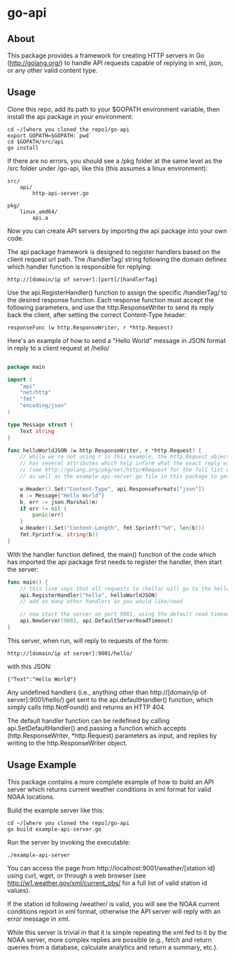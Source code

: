 go-api
======

About
-----

This package provides a framework for creating HTTP servers in Go (http://golang.org/) to handle API requests capable of replying in xml, json, or any other valid content type. 

Usage
-----

Clone this repo, add its path to your $GOPATH environment variable, then install the api package in your environment:

```
cd ~/[where you cloned the repo]/go-api
export GOPATH=$GOPATH:`pwd`
cd $GOPATH/src/api
go install
```

If there are no errors, you should see a /pkg folder at the same level as the /src folder under /go-api, like this (this assumes a linux environment):

```
src/
    api/
        http-api-server.go

pkg/
    linux_amd64/
        api.a
```

Now you can create API servers by importing the api package into your own code.

The api package framework is designed to register handlers based on the client request url path. The /handlerTag/ string following the domain defines which handler function is responsible for replying:

```
http://[domain/ip of server]:[port]/[handlerTag]
```

Use the api.RegisterHandler() function to assign the specific /handlerTag/ to the desired response function. Each response function must accept the following parameters, and use the http.ResponseWriter to send its reply back the client, after setting the correct Content-Type header:

```
responseFunc (w http.ResponseWriter, r *http.Request)
```

Here's an example of how to send a "Hello World" message in JSON format in reply to a client request at /hello/

```go

package main

import (
    "api"
    "net/http"
    "fmt"
    "encoding/json"
)

type Message struct {
    Text string
}

func helloWorldJSON (w http.ResponseWriter, r *http.Request) {
    // while we're not using r in this example, the http.Request object
    // has several attributes which help inform what the exact reply will be
    // (see http://golang.org/pkg/net/http/#Request for the full list of attributes,
    // as well as the example-api-server.go file in this package to get an idea of what's possible)

    w.Header().Set("Content-Type", api.ResponseFormats["json"])
    m := Message{"Hello World"}
    b, err := json.Marshal(m)
    if err != nil { 
        panic(err)
    }
    w.Header().Set("Content-Length", fmt.Sprintf("%d", len(b)))
    fmt.Fprintf(w, string(b))
}
```

With the handler function defined, the main() function of the code which has imported the api package first needs to register the handler, then start the server:

```go
func main() {
    // this line says that all requests to /hello/ will go to the helloWorldJSON(w http.ResponseWriter, r *http.Request) function:
    api.RegisterHandler("hello", helloWorldJSON) 
    // add as many other handlers as you would like/need

    // now start the server on port 9001, using the default read timeout
    api.NewServer(9001, api.DefaultServerReadTimeout)
}
```

This server, when run, will reply to requests of the form:

```
http://[domain/ip of server]:9001/hello/
```

with this JSON:

```
{"Text":"Hello World"}
```

Any undefined handlers (i.e., anything other than http://[domain/ip of server]:9001/hello/) get sent to the api.defaultHandler() function, which simply calls http.NotFound() and returns an HTTP 404.

The default handler function can be redefined by calling api.SetDefaultHandler() and passing a function which accepts (http.ResponseWriter, *http.Request) parameters as input, and replies by writing to the http.ResponseWriter object.

Usage Example
-------------

This package contains a more complete example of how to build an API server which returns current weather conditions in xml format for valid NOAA locations.

Build the example server like this:

```
cd ~/[where you cloned the repo]/go-api
go build example-api-server.go
```

Run the server by invoking the executable:

```
./example-api-server
```

You can access the page from http://localhost:9001/weather/[station id] using curl, wget, or through a web browser (see http://w1.weather.gov/xml/current_obs/ for a full list of valid station id values).

If the station id following /weather/ is valid, you will see the NOAA current conditions report in xml format, otherwise the API server will reply with an error message in xml.

While this server is trivial in that it is simple repeating the xml fed to it by the NOAA server, more complex replies are possible (e.g., fetch and return queries from a database, calculate analytics and return a summary, etc.).
